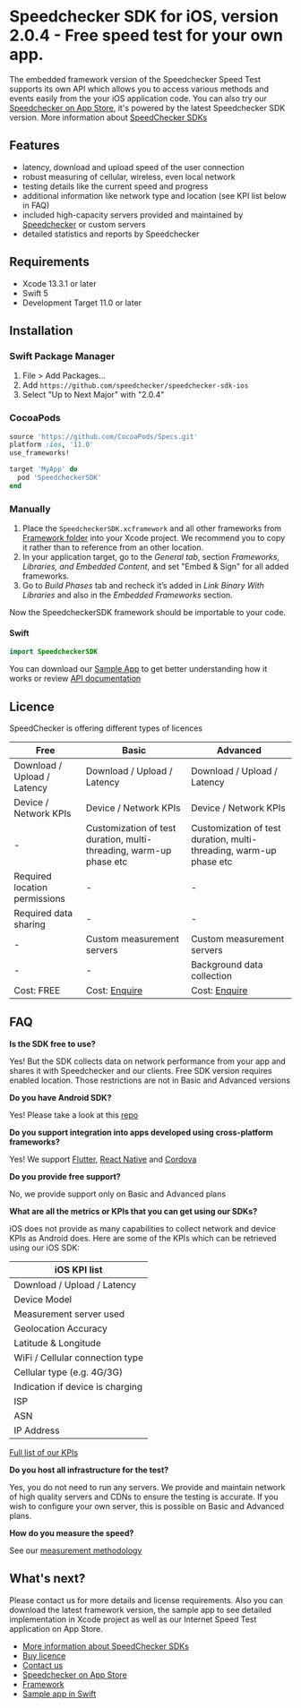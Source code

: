 # Speedchecker SDK for iOS, version 2.0.4 - Free speed test for your own app.

The embedded framework version of the Speedchecker Speed Test supports its own API which allows you to access various methods and events easily from the your iOS application code. You can also try our  [Speedchecker on App Store](https://itunes.apple.com/app/id658790195), it's powered by the latest Speedchecker SDK version. More information about [SpeedChecker SDKs](https://www.speedchecker.com/speed-test-tools/mobile-apps-and-sdks.html)

## Features
- latency, download and upload speed of the user connection
- robust measuring of cellular, wireless, even local network
- testing details like the current speed and progress
- additional information like network type and location (see KPI list below in FAQ)
- included high-capacity servers provided and maintained by [Speedchecker](https://www.speedchecker.com) or custom servers
- detailed statistics and reports by Speedchecker

## Requirements
  - Xcode 13.3.1 or later
  - Swift 5
  - Development Target 11.0 or later

## Installation

### Swift Package Manager

1. File > Add Packages...
2. Add `https://github.com/speedchecker/speedchecker-sdk-ios`
3. Select "Up to Next Major" with "2.0.4"

### CocoaPods

```ruby
source 'https://github.com/CocoaPods/Specs.git'
platform :ios, '11.0'
use_frameworks!

target 'MyApp' do
  pod 'SpeedcheckerSDK'
end
```

### Manually

1. Place the `SpeedcheckerSDK.xcframework` and all other frameworks from [Framework folder](https://github.com/speedchecker/speedchecker-sdk-ios/tree/master/Framework) into your Xcode project. We recommend you to copy it rather than to reference from an other location.
2. In your application target, go to the _General tab_, section _Frameworks, Libraries, and Embedded Content_, and set "Embed & Sign" for all added frameworks.
3. Go to _Build Phases_ tab and recheck it’s added in _Link Binary With Libraries_ and also in the _Embedded Frameworks_ section.

 Now the SpeedcheckerSDK framework should be importable to your code.
#### Swift
```swift
import SpeedcheckerSDK
```    
You can download our [Sample App](https://github.com/speedchecker/speedchecker-sdk-ios/tree/master/Sample%20in%20Swift) to get better understanding how it works or review [API documentation](https://github.com/speedchecker/speedchecker-sdk-ios/wiki/API-documentation)

## Licence 
SpeedChecker is offering different types of licences

| Free  | Basic  | Advanced |
| ------------- | ------------- | ------------- |
| Download / Upload / Latency  | Download / Upload / Latency  | Download / Upload / Latency  |
| Device / Network KPIs  | Device / Network KPIs  | Device / Network KPIs  |
| - | Customization of test duration, multi-threading, warm-up phase etc | Customization of test duration, multi-threading, warm-up phase etc |
| Required location permissions | - | - |
| Required data sharing | - | - |
| - | Custom measurement servers | Custom measurement servers |
| - | - | Background data collection |
| Cost: FREE | Cost: [Enquire](https://www.speedchecker.com/contact-us.html) | Cost: [Enquire](https://www.speedchecker.com/contact-us.html) |

## FAQ

**Is the SDK free to use?**

Yes! But the SDK collects data on network performance from your app and shares it with Speedchecker and our clients. Free SDK version requires enabled location. Those restrictions are not in Basic and Advanced versions

**Do you have Android SDK?**

Yes! Please take a look at this [repo](https://github.com/speedchecker/speedchecker-sdk-android)

**Do you support integration into apps developed using cross-platform frameworks?**

Yes! We support [Flutter](https://github.com/speedchecker/flutter_plugin), [React Native](https://github.com/speedchecker/react_plugin) and [Cordova](https://github.com/speedchecker/cordova_plugin)

**Do you provide free support?**

No, we provide support only on Basic and Advanced plans

**What are all the metrics or KPIs that you can get using our SDKs?**

iOS does not provide as many capabilities to collect network and device KPIs as Android does. Here are some of the KPIs which can be retrieved using our iOS SDK:

| iOS KPI list |
| ------------- |
| Download / Upload / Latency |
| Device Model |
| Measurement server used |
| Geolocation Accuracy |
| Latitude & Longitude |
| WiFi / Cellular connection type |
| Cellular type (e.g. 4G/3G) |
| Indication if device is charging |
| ISP |
| ASN |
| IP Address |

[Full list of our KPIs](https://docs.speedchecker.com/measurement-methodology-links/u21ongNGAYLb6eo7cqjY/kpis-and-measurements/list-of-kpis)

**Do you host all infrastructure for the test?**

Yes, you do not need to run any servers. We provide and maintain network of high quality servers and CDNs to ensure the testing is accurate. If you wish to configure your own server, this is possible on Basic and Advanced plans.

**How do you measure the speed?**

See our [measurement methodology](https://docs.speedchecker.com/measurement-methodology-links/u21ongNGAYLb6eo7cqjY/kpis-and-measurements/data-collection-methodologies)

## What's next?
Please contact us for more details and license requirements. Also you can download the latest framework version, the sample app to see detailed implementation in Xcode project as well as our Internet Speed Test application on App Store.
- [More information about SpeedChecker SDKs](https://www.speedchecker.com/speed-test-tools/mobile-apps-and-sdks.html)
- [Buy licence](https://www.speedchecker.com/contact-us.html)
- [Contact us](https://www.speedchecker.com/contact-us.html)
- [Speedchecker on App Store](https://itunes.apple.com/app/id658790195)
- [Framework](https://github.com/speedchecker/speedchecker-sdk-ios/tree/master/Framework)
- [Sample app in Swift](https://github.com/speedchecker/speedchecker-sdk-ios/tree/master/Sample%20in%20Swift)
